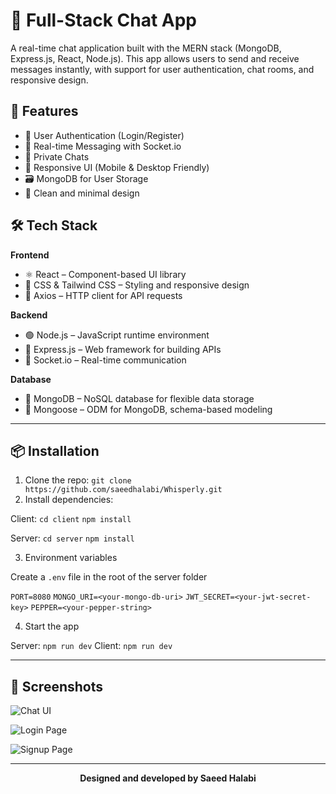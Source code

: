 # 💬 Full-Stack Chat App

A real-time chat application built with the MERN stack (MongoDB, Express.js, React, Node.js). This app allows users to send and receive messages instantly, with support for user authentication, chat rooms, and responsive design.

## 🚀 Features

- 🔐 User Authentication (Login/Register)
- 📩 Real-time Messaging with Socket.io
- 💬 Private Chats
- 📱  Responsive UI (Mobile & Desktop Friendly)
- 🗃️ MongoDB for User Storage
- 🧾 Clean and minimal design


## 🛠️ Tech Stack

**Frontend**  
- ⚛️ React – Component-based UI library  
- 🎨 CSS & Tailwind CSS – Styling and responsive design  
- 🔗 Axios – HTTP client for API requests  

**Backend**  
- 🟢 Node.js – JavaScript runtime environment  
- 🚀 Express.js – Web framework for building APIs  
- 📡 Socket.io – Real-time communication  

**Database**  
- 🍃 MongoDB – NoSQL database for flexible data storage  
- 🧬 Mongoose – ODM for MongoDB, schema-based modeling


---

## 📦 Installation

1. Clone the repo:
```git clone https://github.com/saeedhalabi/Whisperly.git```
2. Install dependencies:

Client:
```cd client```
```npm install```

Server:
```cd server```
```npm install```

3. Environment variables

Create a ```.env``` file in the root of the server folder

```PORT=8080```
```MONGO_URI=<your-mongo-db-uri>```
```JWT_SECRET=<your-jwt-secret-key>```
```PEPPER=<your-pepper-string>```

4. Start the app

Server: ```npm run dev```
Client: ```npm run dev```

---

## 📸 Screenshots

![Chat UI](./screenshots/4.png)

![Login Page](./screenshots/2.png)

![Signup Page](./screenshots/1.png)

---
<p align="center"><strong>Designed and developed by Saeed Halabi</strong></p>
